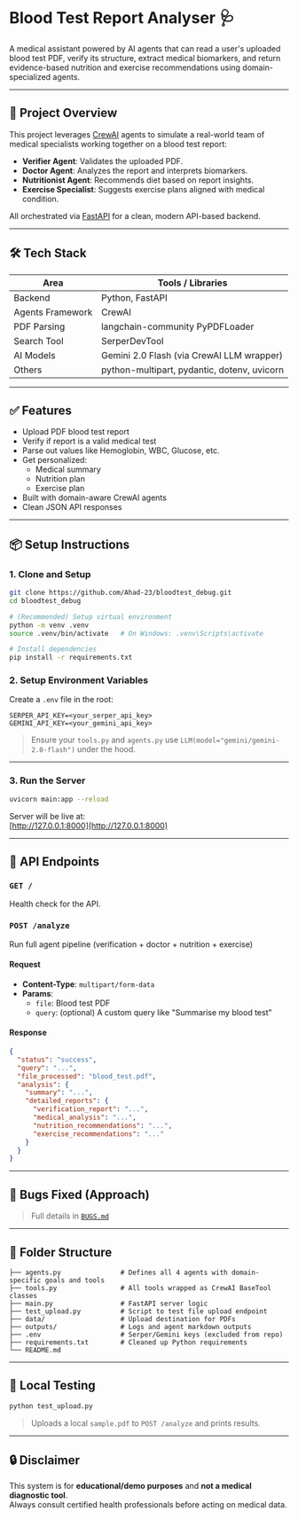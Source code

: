# Blood Test Report Analyser 🩺

A medical assistant powered by AI agents that can read a user's uploaded blood test PDF, verify its structure, extract medical biomarkers, and return evidence-based nutrition and exercise recommendations using domain-specialized agents.

---

## 🧠 Project Overview

This project leverages [CrewAI](https://docs.crewai.com/) agents to simulate a real-world team of medical specialists working together on a blood test report:
- **Verifier Agent**: Validates the uploaded PDF.
- **Doctor Agent**: Analyzes the report and interprets biomarkers.
- **Nutritionist Agent**: Recommends diet based on report insights.
- **Exercise Specialist**: Suggests exercise plans aligned with medical condition.

All orchestrated via [FastAPI](https://fastapi.tiangolo.com/) for a clean, modern API-based backend.

---

## 🛠️ Tech Stack

| Area               | Tools / Libraries                             |
|--------------------|-----------------------------------------------|
| Backend            | Python, FastAPI                               |
| Agents Framework   | CrewAI                                        |
| PDF Parsing        | langchain-community PyPDFLoader               |
| Search Tool        | SerperDevTool                                 |
| AI Models          | Gemini 2.0 Flash (via CrewAI LLM wrapper)     |
| Others             | python-multipart, pydantic, dotenv, uvicorn   |

---

## ✅ Features

- Upload PDF blood test report
- Verify if report is a valid medical test
- Parse out values like Hemoglobin, WBC, Glucose, etc.
- Get personalized:
  - Medical summary
  - Nutrition plan
  - Exercise plan
- Built with domain-aware CrewAI agents
- Clean JSON API responses

---

## 📦 Setup Instructions

### 1. Clone and Setup

```bash
git clone https://github.com/Ahad-23/bloodtest_debug.git
cd bloodtest_debug

# (Recommended) Setup virtual environment
python -m venv .venv
source .venv/bin/activate   # On Windows: .venv\Scripts\activate

# Install dependencies
pip install -r requirements.txt
```

### 2. Setup Environment Variables

Create a `.env` file in the root:

```
SERPER_API_KEY=<your_serper_api_key>
GEMINI_API_KEY=<your_gemini_api_key>
```

> Ensure your `tools.py` and `agents.py` use `LLM(model="gemini/gemini-2.0-flash")` under the hood.

---

### 3. Run the Server

```bash
uvicorn main:app --reload
```

Server will be live at:  
[http://127.0.0.1:8000](http://127.0.0.1:8000)

---

## 🚀 API Endpoints

### `GET /`
Health check for the API.

### `POST /analyze`
Run full agent pipeline (verification + doctor + nutrition + exercise)

#### Request

- **Content-Type**: `multipart/form-data`
- **Params**:
  - `file`: Blood test PDF
  - `query`: (optional) A custom query like "Summarise my blood test"

#### Response

```json
{
  "status": "success",
  "query": "...",
  "file_processed": "blood_test.pdf",
  "analysis": {
    "summary": "...",
    "detailed_reports": {
      "verification_report": "...",
      "medical_analysis": "...",
      "nutrition_recommendations": "...",
      "exercise_recommendations": "..."
    }
  }
}
```


---

## 🐞 Bugs Fixed (Approach)

> Full details in [`BUGS.md`](BUGS.md)


---

## 📁 Folder Structure

```
├── agents.py               # Defines all 4 agents with domain-specific goals and tools
├── tools.py                # All tools wrapped as CrewAI BaseTool classes
├── main.py                 # FastAPI server logic
├── test_upload.py          # Script to test file upload endpoint
├── data/                   # Upload destination for PDFs
├── outputs/                # Logs and agent markdown outputs
├── .env                    # Serper/Gemini keys (excluded from repo)
├── requirements.txt        # Cleaned up Python requirements
└── README.md
```

---

## 🧪 Local Testing

```bash
python test_upload.py
```

> Uploads a local `sample.pdf` to `POST /analyze` and prints results.


---

## 🔒 Disclaimer

This system is for **educational/demo purposes** and **not a medical diagnostic tool**.  
Always consult certified health professionals before acting on medical data.

